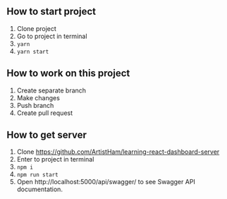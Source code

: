 ## How to start project
1. Clone project
2. Go to project in terminal
3. ```yarn```
4. ```yarn start```

## How to work on this project
1. Create separate branch
2. Make changes
3. Push branch
4. Create pull request

## How to get server
1. Clone https://github.com/ArtistHam/learning-react-dashboard-server
2. Enter to project in terminal
3. ```npm i```
4. ```npm run start```
5. Open http://localhost:5000/api/swagger/ to see Swagger API documentation.